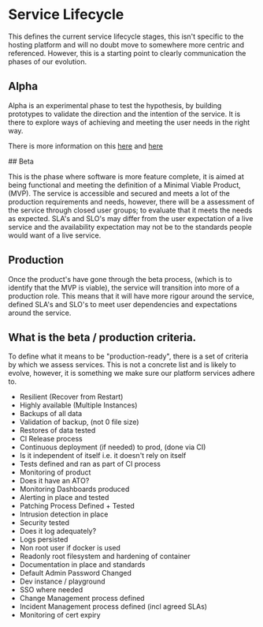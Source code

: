 # Service Lifecycle

This defines the current service lifecycle stages, this isn't specific to the hosting platform
and will no doubt move to somewhere more centric and referenced. However, this is a starting 
point to clearly communication the phases of our evolution. 

## Alpha

Alpha is an experimental phase to test the hypothesis, by building prototypes to validate
the direction and the intention of the service. It is there to explore ways of achieving and meeting
the user needs in the right way. 

There is more information on this [here](https://www.dta.gov.au/standard/service-design-and-delivery-process/) and
[here](http://ausdto.github.io/service-handbook/alpha/1-introduction/1-1-what.html)

## Beta

This is the phase where software is more feature complete, it is aimed at being functional and meeting the definition
of a Minimal Viable Product, (MVP). The service is accessible and secured and meets a lot of the production requirements and needs,
however, there will be a assessment of the service through closed user groups; to evaluate that it meets the needs as expected.
SLA's and SLO's may differ from the user expectation of a live service and the availability expectation may not be to the standards
people would want of a live service. 

## Production

Once the product's have gone through the beta process, (which is to identify that the MVP is viable), the service will transition
into more of a production role. This means that it will have more rigour around the service, defined SLA's and SLO's to meet user
dependencies and expectations around the service. 

## What is the beta / production criteria.

To define what it means to be "production-ready", there is a set of criteria by which we assess services. This is not a concrete
list and is likely to evolve, however, it is something we make sure our platform services adhere to.

- Resilient (Recover from Restart)
- Highly available (Multiple Instances)
- Backups of all data
- Validation of backup, (not 0 file size)
- Restores of data tested
- CI Release process
- Continuous deployment (if needed) to prod, (done via CI)
- Is it independent of itself i.e. it doesn't rely on itself
- Tests defined and ran as part of CI process
- Monitoring of product
- Does it have an ATO?
- Monitoring Dashboards produced
- Alerting in place and tested
- Patching Process Defined + Tested
- Intrusion detection in place
- Security tested
- Does it log adequately?
- Logs persisted
- Non root user if docker is used
- Readonly root filesystem and hardening of container
- Documentation in place and standards
- Default Admin Password Changed
- Dev instance / playground
- SSO where needed
- Change Management process defined
- Incident Management process defined (incl agreed SLAs)
- Monitoring of cert expiry
